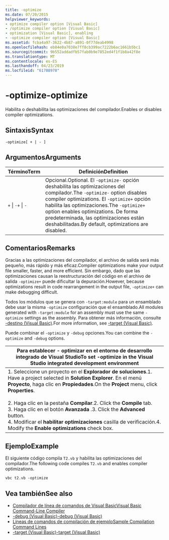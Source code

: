 ```yaml
---
title: -optimize
ms.date: 07/20/2015
helpviewer_keywords:
- optimize compiler option [Visual Basic]
- /optimize compiler option [Visual Basic]
- optimization [Visual Basic], enabling
- -optimize compiler option [Visual Basic]
ms.assetid: fcba4a97-3622-4b87-a891-0f77deab4998
ms.openlocfilehash: eb84e0a7038e7ff8cb399ac7222b6ac1661b5bc1
ms.sourcegitcommit: 9b552addadfb57fab0b9e7852ed4f1f1b8a42f8e
ms.translationtype: MT
ms.contentlocale: es-ES
ms.lasthandoff: 04/23/2019
ms.locfileid: "61788978"
---
```

# <a name="-optimize"></a><span data-ttu-id="0ed18-102">-optimize</span><span class="sxs-lookup"><span data-stu-id="0ed18-102">-optimize</span></span>
<span data-ttu-id="0ed18-103">Habilita o deshabilita las optimizaciones del compilador.</span><span class="sxs-lookup"><span data-stu-id="0ed18-103">Enables or disables compiler optimizations.</span></span>  
  
## <a name="syntax"></a><span data-ttu-id="0ed18-104">Sintaxis</span><span class="sxs-lookup"><span data-stu-id="0ed18-104">Syntax</span></span>  
  
```  
-optimize[ + | - ]  
```  
  
## <a name="arguments"></a><span data-ttu-id="0ed18-105">Argumentos</span><span class="sxs-lookup"><span data-stu-id="0ed18-105">Arguments</span></span>  
  
|<span data-ttu-id="0ed18-106">Término</span><span class="sxs-lookup"><span data-stu-id="0ed18-106">Term</span></span>|<span data-ttu-id="0ed18-107">Definición</span><span class="sxs-lookup"><span data-stu-id="0ed18-107">Definition</span></span>|  
|---|---|  
|<span data-ttu-id="0ed18-108">`+` &#124; `-`</span><span class="sxs-lookup"><span data-stu-id="0ed18-108">`+` &#124; `-`</span></span>|<span data-ttu-id="0ed18-109">Opcional.</span><span class="sxs-lookup"><span data-stu-id="0ed18-109">Optional.</span></span> <span data-ttu-id="0ed18-110">El `-optimize-` opción deshabilita las optimizaciones del compilador.</span><span class="sxs-lookup"><span data-stu-id="0ed18-110">The `-optimize-` option disables compiler optimizations.</span></span> <span data-ttu-id="0ed18-111">El `-optimize+` opción habilita las optimizaciones.</span><span class="sxs-lookup"><span data-stu-id="0ed18-111">The `-optimize+` option enables optimizations.</span></span> <span data-ttu-id="0ed18-112">De forma predeterminada, las optimizaciones están deshabilitadas.</span><span class="sxs-lookup"><span data-stu-id="0ed18-112">By default, optimizations are disabled.</span></span>|  
  
## <a name="remarks"></a><span data-ttu-id="0ed18-113">Comentarios</span><span class="sxs-lookup"><span data-stu-id="0ed18-113">Remarks</span></span>  
 <span data-ttu-id="0ed18-114">Gracias a las optimizaciones del compilador, el archivo de salida será más pequeño, más rápido y más eficaz.</span><span class="sxs-lookup"><span data-stu-id="0ed18-114">Compiler optimizations make your output file smaller, faster, and more efficient.</span></span> <span data-ttu-id="0ed18-115">Sin embargo, dado que las optimizaciones causan la reestructuración del código en el archivo de salida `-optimize+` puede dificultar la depuración.</span><span class="sxs-lookup"><span data-stu-id="0ed18-115">However, because optimizations result in code rearrangement in the output file, `-optimize+` can make debugging difficult.</span></span>  
  
 <span data-ttu-id="0ed18-116">Todos los módulos que se genera con `-target:module` para un ensamblado debe usar la misma `-optimize` configuración que el ensamblado.</span><span class="sxs-lookup"><span data-stu-id="0ed18-116">All modules generated with `-target:module` for an assembly must use the same `-optimize` settings as the assembly.</span></span> <span data-ttu-id="0ed18-117">Para obtener más información, consulte [-destino (Visual Basic)](../../../visual-basic/reference/command-line-compiler/target.md).</span><span class="sxs-lookup"><span data-stu-id="0ed18-117">For more information, see [-target (Visual Basic)](../../../visual-basic/reference/command-line-compiler/target.md).</span></span>  
  
 <span data-ttu-id="0ed18-118">Puede combinar el `-optimize` y `-debug` opciones.</span><span class="sxs-lookup"><span data-stu-id="0ed18-118">You can combine the `-optimize` and `-debug` options.</span></span>  
  
|<span data-ttu-id="0ed18-119">Para establecer - optimizar en el entorno de desarrollo integrado de Visual Studio</span><span class="sxs-lookup"><span data-stu-id="0ed18-119">To set -optimize in the Visual Studio integrated development environment</span></span>|  
|---|  
|<span data-ttu-id="0ed18-120">1.  Seleccione un proyecto en el **Explorador de soluciones**.</span><span class="sxs-lookup"><span data-stu-id="0ed18-120">1.  Have a project selected in **Solution Explorer**.</span></span> <span data-ttu-id="0ed18-121">En el menú **Proyecto**, haga clic en **Propiedades**.</span><span class="sxs-lookup"><span data-stu-id="0ed18-121">On the **Project** menu, click **Properties**.</span></span><br />     <br /><span data-ttu-id="0ed18-122">2.  Haga clic en la pestaña **Compilar**.</span><span class="sxs-lookup"><span data-stu-id="0ed18-122">2.  Click the **Compile** tab.</span></span><br /><span data-ttu-id="0ed18-123">3.  Haga clic en el botón **Avanzada** .</span><span class="sxs-lookup"><span data-stu-id="0ed18-123">3.  Click the **Advanced** button.</span></span><br /><span data-ttu-id="0ed18-124">4.  Modificar el **habilitar optimizaciones** casilla de verificación.</span><span class="sxs-lookup"><span data-stu-id="0ed18-124">4.  Modify the **Enable optimizations** check box.</span></span>|  
  
## <a name="example"></a><span data-ttu-id="0ed18-125">Ejemplo</span><span class="sxs-lookup"><span data-stu-id="0ed18-125">Example</span></span>  
 <span data-ttu-id="0ed18-126">El siguiente código compila `T2.vb` y habilita las optimizaciones del compilador.</span><span class="sxs-lookup"><span data-stu-id="0ed18-126">The following code compiles `T2.vb` and enables compiler optimizations.</span></span>  
  
```console
vbc t2.vb -optimize  
```  
  
## <a name="see-also"></a><span data-ttu-id="0ed18-127">Vea también</span><span class="sxs-lookup"><span data-stu-id="0ed18-127">See also</span></span>

- [<span data-ttu-id="0ed18-128">Compilador de línea de comandos de Visual Basic</span><span class="sxs-lookup"><span data-stu-id="0ed18-128">Visual Basic Command-Line Compiler</span></span>](../../../visual-basic/reference/command-line-compiler/index.md)
- [<span data-ttu-id="0ed18-129">-debug (Visual Basic)</span><span class="sxs-lookup"><span data-stu-id="0ed18-129">-debug (Visual Basic)</span></span>](../../../visual-basic/reference/command-line-compiler/debug.md)
- [<span data-ttu-id="0ed18-130">Líneas de comandos de compilación de ejemplo</span><span class="sxs-lookup"><span data-stu-id="0ed18-130">Sample Compilation Command Lines</span></span>](../../../visual-basic/reference/command-line-compiler/sample-compilation-command-lines.md)
- [<span data-ttu-id="0ed18-131">-target (Visual Basic)</span><span class="sxs-lookup"><span data-stu-id="0ed18-131">-target (Visual Basic)</span></span>](../../../visual-basic/reference/command-line-compiler/target.md)
